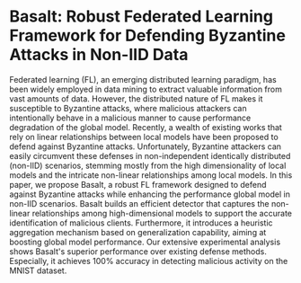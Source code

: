 # Basalt: Robust Federated Learning Framework for Defending Byzantine Attacks in Non-IID Data

Federated learning (FL), an emerging distributed learning paradigm, has been widely employed in data mining to extract valuable information from vast amounts of data. However, the distributed nature of FL makes it susceptible to Byzantine attacks, where malicious attackers can intentionally behave in a malicious  manner to  cause performance degradation of the global model. Recently, a wealth of existing works that rely on linear relationships between local models have been proposed to defend against Byzantine attacks. Unfortunately, Byzantine attackers can easily circumvent these defenses in non-independent identically distributed (non-IID) scenarios, stemming mostly from the high dimensionality of local models and the intricate non-linear relationships among local models. In this paper, we propose Basalt, a robust FL framework designed to defend against Byzantine attacks while enhancing the performance global model in non-IID scenarios. Basalt builds an efficient detector that captures the  non-linear relationships among high-dimensional models to support the accurate identification of malicious clients. Furthermore, it introduces a heuristic aggregation mechanism based on generalization capability, aiming at boosting global model performance. Our extensive experimental analysis shows Basalt's superior performance over existing defense methods. Especially, it achieves 100\% accuracy in detecting malicious activity on the MNIST dataset.
